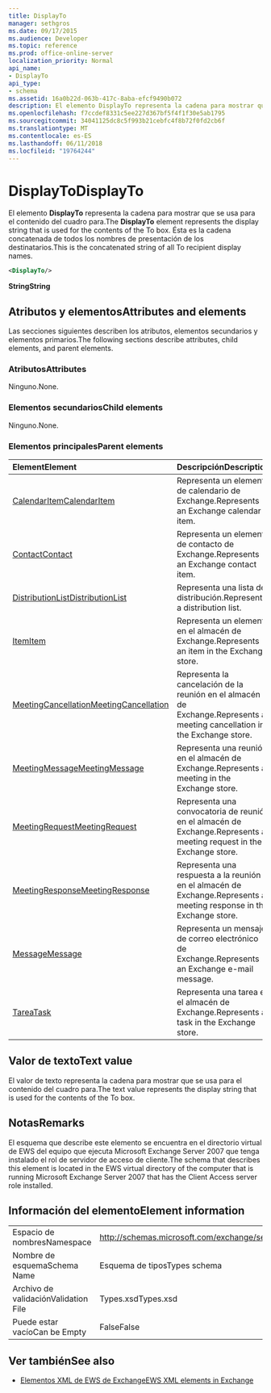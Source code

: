 ```yaml
---
title: DisplayTo
manager: sethgros
ms.date: 09/17/2015
ms.audience: Developer
ms.topic: reference
ms.prod: office-online-server
localization_priority: Normal
api_name:
- DisplayTo
api_type:
- schema
ms.assetid: 16a0b22d-063b-417c-8aba-efcf9490b072
description: El elemento DisplayTo representa la cadena para mostrar que se usa para el contenido del cuadro para. Ésta es la cadena concatenada de todos los nombres de presentación de los destinatarios.
ms.openlocfilehash: f7ccdef8331c5ee227d367bf5f4f1f30e5ab1795
ms.sourcegitcommit: 34041125dc8c5f993b21cebfc4f8b72f0fd2cb6f
ms.translationtype: MT
ms.contentlocale: es-ES
ms.lasthandoff: 06/11/2018
ms.locfileid: "19764244"
---
```

# <a name="displayto"></a><span data-ttu-id="d9509-104">DisplayTo</span><span class="sxs-lookup"><span data-stu-id="d9509-104">DisplayTo</span></span>

<span data-ttu-id="d9509-105">El elemento **DisplayTo** representa la cadena para mostrar que se usa para el contenido del cuadro para.</span><span class="sxs-lookup"><span data-stu-id="d9509-105">The **DisplayTo** element represents the display string that is used for the contents of the To box.</span></span> <span data-ttu-id="d9509-106">Ésta es la cadena concatenada de todos los nombres de presentación de los destinatarios.</span><span class="sxs-lookup"><span data-stu-id="d9509-106">This is the concatenated string of all To recipient display names.</span></span> 
  
```xml
<DisplayTo/>
```

 <span data-ttu-id="d9509-107">**String**</span><span class="sxs-lookup"><span data-stu-id="d9509-107">**String**</span></span>
## <a name="attributes-and-elements"></a><span data-ttu-id="d9509-108">Atributos y elementos</span><span class="sxs-lookup"><span data-stu-id="d9509-108">Attributes and elements</span></span>

<span data-ttu-id="d9509-109">Las secciones siguientes describen los atributos, elementos secundarios y elementos primarios.</span><span class="sxs-lookup"><span data-stu-id="d9509-109">The following sections describe attributes, child elements, and parent elements.</span></span>
  
### <a name="attributes"></a><span data-ttu-id="d9509-110">Atributos</span><span class="sxs-lookup"><span data-stu-id="d9509-110">Attributes</span></span>

<span data-ttu-id="d9509-111">Ninguno.</span><span class="sxs-lookup"><span data-stu-id="d9509-111">None.</span></span>
  
### <a name="child-elements"></a><span data-ttu-id="d9509-112">Elementos secundarios</span><span class="sxs-lookup"><span data-stu-id="d9509-112">Child elements</span></span>

<span data-ttu-id="d9509-113">Ninguno.</span><span class="sxs-lookup"><span data-stu-id="d9509-113">None.</span></span>
  
### <a name="parent-elements"></a><span data-ttu-id="d9509-114">Elementos principales</span><span class="sxs-lookup"><span data-stu-id="d9509-114">Parent elements</span></span>

|<span data-ttu-id="d9509-115">**Element**</span><span class="sxs-lookup"><span data-stu-id="d9509-115">**Element**</span></span>|<span data-ttu-id="d9509-116">**Descripción**</span><span class="sxs-lookup"><span data-stu-id="d9509-116">**Description**</span></span>|
|:-----|:-----|
|[<span data-ttu-id="d9509-117">CalendarItem</span><span class="sxs-lookup"><span data-stu-id="d9509-117">CalendarItem</span></span>](calendaritem.md) <br/> |<span data-ttu-id="d9509-118">Representa un elemento de calendario de Exchange.</span><span class="sxs-lookup"><span data-stu-id="d9509-118">Represents an Exchange calendar item.</span></span>  <br/> |
|[<span data-ttu-id="d9509-119">Contact</span><span class="sxs-lookup"><span data-stu-id="d9509-119">Contact</span></span>](contact.md) <br/> |<span data-ttu-id="d9509-120">Representa un elemento de contacto de Exchange.</span><span class="sxs-lookup"><span data-stu-id="d9509-120">Represents an Exchange contact item.</span></span>  <br/> |
|[<span data-ttu-id="d9509-121">DistributionList</span><span class="sxs-lookup"><span data-stu-id="d9509-121">DistributionList</span></span>](distributionlist.md) <br/> |<span data-ttu-id="d9509-122">Representa una lista de distribución.</span><span class="sxs-lookup"><span data-stu-id="d9509-122">Represents a distribution list.</span></span>  <br/> |
|[<span data-ttu-id="d9509-123">Item</span><span class="sxs-lookup"><span data-stu-id="d9509-123">Item</span></span>](item.md) <br/> |<span data-ttu-id="d9509-124">Representa un elemento en el almacén de Exchange.</span><span class="sxs-lookup"><span data-stu-id="d9509-124">Represents an item in the Exchange store.</span></span>  <br/> |
|[<span data-ttu-id="d9509-125">MeetingCancellation</span><span class="sxs-lookup"><span data-stu-id="d9509-125">MeetingCancellation</span></span>](meetingcancellation.md) <br/> |<span data-ttu-id="d9509-126">Representa la cancelación de la reunión en el almacén de Exchange.</span><span class="sxs-lookup"><span data-stu-id="d9509-126">Represents a meeting cancellation in the Exchange store.</span></span>  <br/> |
|[<span data-ttu-id="d9509-127">MeetingMessage</span><span class="sxs-lookup"><span data-stu-id="d9509-127">MeetingMessage</span></span>](meetingmessage.md) <br/> |<span data-ttu-id="d9509-128">Representa una reunión en el almacén de Exchange.</span><span class="sxs-lookup"><span data-stu-id="d9509-128">Represents a meeting in the Exchange store.</span></span>  <br/> |
|[<span data-ttu-id="d9509-129">MeetingRequest</span><span class="sxs-lookup"><span data-stu-id="d9509-129">MeetingRequest</span></span>](meetingrequest.md) <br/> |<span data-ttu-id="d9509-130">Representa una convocatoria de reunión en el almacén de Exchange.</span><span class="sxs-lookup"><span data-stu-id="d9509-130">Represents a meeting request in the Exchange store.</span></span>  <br/> |
|[<span data-ttu-id="d9509-131">MeetingResponse</span><span class="sxs-lookup"><span data-stu-id="d9509-131">MeetingResponse</span></span>](meetingresponse.md) <br/> |<span data-ttu-id="d9509-132">Representa una respuesta a la reunión en el almacén de Exchange.</span><span class="sxs-lookup"><span data-stu-id="d9509-132">Represents a meeting response in the Exchange store.</span></span>  <br/> |
|[<span data-ttu-id="d9509-133">Message</span><span class="sxs-lookup"><span data-stu-id="d9509-133">Message</span></span>](message-ex15websvcsotherref.md) <br/> |<span data-ttu-id="d9509-134">Representa un mensaje de correo electrónico de Exchange.</span><span class="sxs-lookup"><span data-stu-id="d9509-134">Represents an Exchange e-mail message.</span></span>  <br/> |
|[<span data-ttu-id="d9509-135">Tarea</span><span class="sxs-lookup"><span data-stu-id="d9509-135">Task</span></span>](task.md) <br/> |<span data-ttu-id="d9509-136">Representa una tarea en el almacén de Exchange.</span><span class="sxs-lookup"><span data-stu-id="d9509-136">Represents a task in the Exchange store.</span></span>  <br/> |
   
## <a name="text-value"></a><span data-ttu-id="d9509-137">Valor de texto</span><span class="sxs-lookup"><span data-stu-id="d9509-137">Text value</span></span>

<span data-ttu-id="d9509-138">El valor de texto representa la cadena para mostrar que se usa para el contenido del cuadro para.</span><span class="sxs-lookup"><span data-stu-id="d9509-138">The text value represents the display string that is used for the contents of the To box.</span></span>
  
## <a name="remarks"></a><span data-ttu-id="d9509-139">Notas</span><span class="sxs-lookup"><span data-stu-id="d9509-139">Remarks</span></span>

<span data-ttu-id="d9509-140">El esquema que describe este elemento se encuentra en el directorio virtual de EWS del equipo que ejecuta Microsoft Exchange Server 2007 que tenga instalado el rol de servidor de acceso de cliente.</span><span class="sxs-lookup"><span data-stu-id="d9509-140">The schema that describes this element is located in the EWS virtual directory of the computer that is running Microsoft Exchange Server 2007 that has the Client Access server role installed.</span></span>
  
## <a name="element-information"></a><span data-ttu-id="d9509-141">Información del elemento</span><span class="sxs-lookup"><span data-stu-id="d9509-141">Element information</span></span>

|||
|:-----|:-----|
|<span data-ttu-id="d9509-142">Espacio de nombres</span><span class="sxs-lookup"><span data-stu-id="d9509-142">Namespace</span></span>  <br/> |http://schemas.microsoft.com/exchange/services/2006/types  <br/> |
|<span data-ttu-id="d9509-143">Nombre de esquema</span><span class="sxs-lookup"><span data-stu-id="d9509-143">Schema Name</span></span>  <br/> |<span data-ttu-id="d9509-144">Esquema de tipos</span><span class="sxs-lookup"><span data-stu-id="d9509-144">Types schema</span></span>  <br/> |
|<span data-ttu-id="d9509-145">Archivo de validación</span><span class="sxs-lookup"><span data-stu-id="d9509-145">Validation File</span></span>  <br/> |<span data-ttu-id="d9509-146">Types.xsd</span><span class="sxs-lookup"><span data-stu-id="d9509-146">Types.xsd</span></span>  <br/> |
|<span data-ttu-id="d9509-147">Puede estar vacío</span><span class="sxs-lookup"><span data-stu-id="d9509-147">Can be Empty</span></span>  <br/> |<span data-ttu-id="d9509-148">False</span><span class="sxs-lookup"><span data-stu-id="d9509-148">False</span></span>  <br/> |
   
## <a name="see-also"></a><span data-ttu-id="d9509-149">Ver también</span><span class="sxs-lookup"><span data-stu-id="d9509-149">See also</span></span>

- [<span data-ttu-id="d9509-150">Elementos XML de EWS de Exchange</span><span class="sxs-lookup"><span data-stu-id="d9509-150">EWS XML elements in Exchange</span></span>](ews-xml-elements-in-exchange.md)

